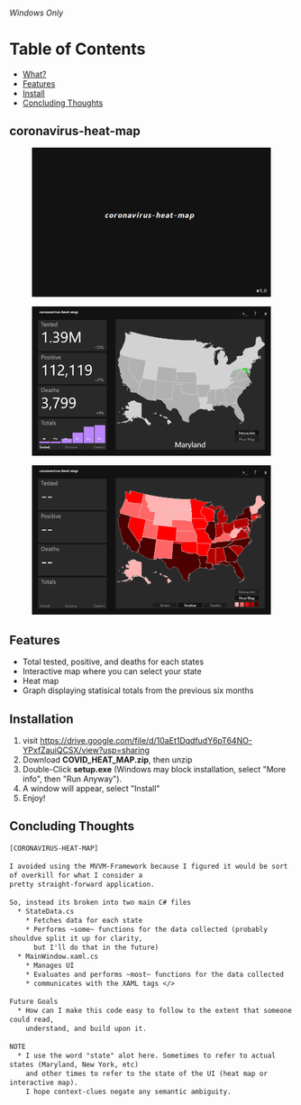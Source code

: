 ###### Windows Only

# Table of Contents

* [What?](#what)
* [Features](#cool)
* [Install](#install)
* [Concluding Thoughts](#thoughts)

## coronavirus-heat-map <a name="what"></a>
<figure>
  <img src="./coronavirus-heat-map/images/splashScreen.png" alt="demo">
</figure>

<figure>
  <img src="./coronavirus-heat-map/images/demoProgress.png" alt="demo">
</figure>

<figure>
  <img src="./coronavirus-heat-map/images/heatMap.png" alt="demo">
</figure>

## Features <a name="cool"></a>
* Total tested, positive, and deaths for each states
* Interactive map where you can select your state
* Heat map
* Graph displaying statisical totals from the previous six months

## Installation <a name="install"></a>
1. visit https://drive.google.com/file/d/10aEt1DqdfudY6pT64NO-YPxfZauiQCSX/view?usp=sharing
2. Download **COVID_HEAT_MAP.zip**, then unzip
3. Double-Click **setup.exe** (Windows may block installation, select "More info", then "Run Anyway").
4. A window will appear, select "Install"
5. Enjoy!

## Concluding Thoughts<a name="thoughts"></a>
```
[CORONAVIRUS-HEAT-MAP]

I avoided using the MVVM-Framework because I figured it would be sort of overkill for what I consider a 
pretty straight-forward application.

So, instead its broken into two main C# files
  * StateData.cs
    * Fetches data for each state
    * Performs ~some~ functions for the data collected (probably shouldve split it up for clarity, 
      but I'll do that in the future)
  * MainWindow.xaml.cs
    * Manages UI
    * Evaluates and performs ~most~ functions for the data collected
    * communicates with the XAML tags </>

Future Goals
  * How can I make this code easy to follow to the extent that someone could read, 
    understand, and build upon it.

NOTE
  * I use the word "state" alot here. Sometimes to refer to actual states (Maryland, New York, etc) 
    and other times to refer to the state of the UI (heat map or interactive map). 
    I hope context-clues negate any semantic ambiguity.
```
